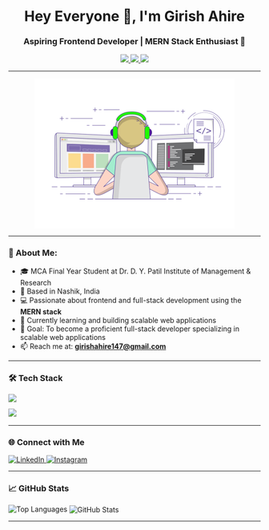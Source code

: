<h1 align="center">Hey Everyone 👋, I'm Girish Ahire</h1>    
<h3 align="center">Aspiring Frontend Developer | MERN Stack Enthusiast 🚀</h3>  

<p align="center">
  <a href="https://github.com/GirishAhire">
    <img src="https://img.shields.io/badge/GitHub-Girish%20Ahire-black?logo=github&style=flat-square" />
  </a>
  <a href="https://www.linkedin.com/in/girish-ahire-5bb96124a/">
    <img src="https://img.shields.io/badge/LinkedIn-Girish%20Ahire-blue?logo=linkedin&style=flat-square" />
  </a>
  <a href="https://www.credly.com/users/girish-ahire.b570c408">
    <img src="https://img.shields.io/badge/Credly-Certified-green?logo=credly&style=flat-square" />
  </a>
</p>

---

<p align="center">
  <img align="center" alt="Coding" width="400" src="https://raw.githubusercontent.com/devSouvik/devSouvik/master/gif3.gif">
</p>

---

### 💬 About Me:
- 🎓 MCA Final Year Student at Dr. D. Y. Patil Institute of Management & Research  
- 📍 Based in Nashik, India  
- 💻 Passionate about frontend and full-stack development using the **MERN stack**  
- 🌱 Currently learning and building scalable web applications  
- 🎯 Goal: To become a proficient full-stack developer specializing in scalable web applications  
- 📫 Reach me at: **girishahire147@gmail.com**

---

### 🛠️ Tech Stack

<div align="left">
 <div align="left">
  <img src="https://skillicons.dev/icons?i=html,css,js,react,redux,nodejs,express,mongodb,tailwind,bootstrap,python,linux,npm" height="40" />
</div>

<div align="left" style="margin-top: 10px;">
  <img src="https://skillicons.dev/icons?i=git,github,vscode,postman,vercel,netlify," height="40" />
</div>
</div>

---

### 🌐 Connect with Me

<p align="left">
  <a href="https://www.linkedin.com/in/girish-ahire-5bb96124a/" target="_blank">
    <img src="https://raw.githubusercontent.com/rahuldkjain/github-profile-readme-generator/master/src/images/icons/Social/linked-in-alt.svg" alt="LinkedIn" height="30" width="40" />
  </a>
  <a href="https://instagram.com/girish_ahire.1428" target="_blank">
    <img src="https://raw.githubusercontent.com/rahuldkjain/github-profile-readme-generator/master/src/images/icons/Social/instagram.svg" alt="Instagram" height="30" width="40" />
  </a>
</p>

---

### 📈 GitHub Stats

<p>
  <img align="left" src="https://github-readme-stats.vercel.app/api/top-langs?username=GirishAhire&show_icons=true&locale=en&layout=compact&theme=vue&hide_border=true" alt="Top Languages" />
</p>
<p>
  &nbsp;<img align="center" src="https://github-readme-stats.vercel.app/api?username=GirishAhire&show_icons=true&locale=en&theme=vue&hide_border=true" alt="GitHub Stats" />
</p>

---

